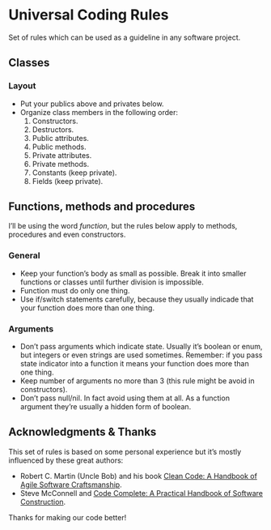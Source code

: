 # Universal Coding Rules
Set of rules which can be used as a guideline in any software project.

## Classes
### Layout
* Put your publics above and privates below.
* Organize class members in the following order:
  1. Constructors.
  2. Destructors.
  3. Public attributes.
  4. Public methods.
  5. Private attributes.
  6. Private methods.
  7. Constants (keep private).
  8. Fields (keep private).

## Functions, methods and procedures
I’ll be using the word *function*, but the rules below apply to methods, procedures and even constructors.

### General
* Keep your function’s body as small as possible. Break it into smaller functions or classes until further division is impossible.
* Function must do only one thing.
* Use if/switch statements carefully, because they usually indicade that your function does more than one thing.

### Arguments
* Don’t pass arguments which indicate state. Usually it’s boolean or enum, but integers or even strings are used sometimes. Remember: if you pass state indicator into a function it means your function does more than one thing.
* Keep number of arguments no more than 3 (this rule might be avoid in constructors).
* Don’t pass null/nil. In fact avoid using them at all. As a function argument they’re usually a hidden form of boolean.

## Acknowledgments & Thanks

This set of rules is based on some personal experience but it’s mostly influenced by these great authors:
* Robert C. Martin (Uncle Bob) and his book [Clean Code: A Handbook of Agile Software Craftsmanship](https://www.amazon.com/Clean-Code-Handbook-Software-Craftsmanship/dp/0132350882).
* Steve McConnell and [Code Complete: A Practical Handbook of Software Construction](https://www.amazon.com/Code-Complete-Practical-Handbook-Construction/dp/0735619670/).

Thanks for making our code better!
